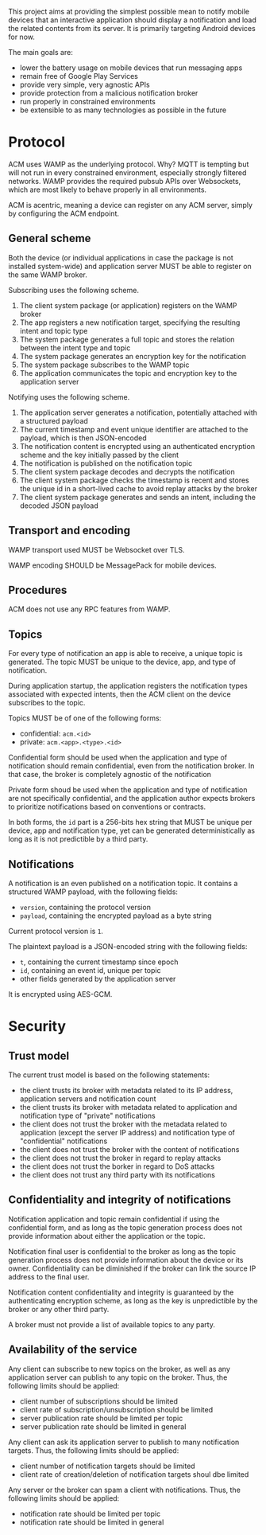 This project aims at providing the simplest possible mean to notify mobile
devices that an interactive application should display a notification and
load the related contents from its server. It is primarily targeting
Android devices for now.

The main goals are:
 - lower the battery usage on mobile devices that run messaging apps
 - remain free of Google Play Services
 - provide very simple, very agnostic APIs
 - provide protection from a malicious notification broker
 - run properly in constrained environments
 - be extensible to as many technologies as possible in the future

Protocol
========

ACM uses WAMP as the underlying protocol. Why? MQTT is tempting but will
not run in every constrained environment, especially strongly filtered
networks. WAMP provides the required pubsub APIs over Websockets, which
are most likely to behave properly in all environments.

ACM is acentric, meaning a device can register on any ACM server, simply
by configuring the ACM endpoint. 

General scheme
--------------

Both the device (or individual applications in case the package is not
installed system-wide) and application server MUST be able to register
on the same WAMP broker.

Subscribing uses the following scheme.

1. The client system package (or application) registers on the WAMP
   broker
2. The app registers a new notification target, specifying the resulting
   intent and topic type
3. The system package generates a full topic and stores the relation
   between the intent type and topic
4. The system package generates an encryption key for the notification
5. The system package subscribes to the WAMP topic
6. The application communicates the topic and encryption key to the
   application server

Notifying uses the following scheme.

1. The application server generates a notification, potentially
   attached with a structured payload
2. The current timestamp and event unique identifier are attached
   to the payload, which is then JSON-encoded
3. The notification content is encrypted using an authenticated
   encryption scheme and the key initially passed by the client
4. The notification is published on the notification topic
5. The client system package decodes and decrypts the notification
6. The client system package checks the timestamp is recent and stores
   the unique id in a short-lived cache to avoid replay attacks by the
   broker
7. The client system package generates and sends an intent, including
   the decoded JSON payload

Transport and encoding
----------------------

WAMP transport used MUST be Websocket over TLS.

WAMP encoding SHOULD be MessagePack for mobile devices.

Procedures
----------

ACM does not use any RPC features from WAMP.

Topics
------

For every type of notification an app is able to receive, a unique topic
is generated. The topic MUST be unique to the device, app, and type of
notification.

During application startup, the application registers the notification
types associated with expected intents, then the ACM client on the device
subscribes to the topic.

Topics MUST be of one of the following forms:

 - confidential: `acm.<id>`
 - private: `acm.<app>.<type>.<id>`

Confidential form should be used when the application and type of notification
should remain confidential, even from the notification broker. In that case,
the broker is completely agnostic of the notification

Private form shoud be used when the application and type of notification
are not specifically confidential, and the application author expects brokers
to prioritize notifications based on conventions or contracts.

In both forms, the `id` part is a 256-bits hex string that MUST be unique per
device, app and notification type, yet can be generated deterministically as
long as it is not predictible by a third party.

Notifications
-------------

A notification is an even published on a notification topic. It contains
a structured WAMP payload, with the following fields:

 - `version`, containing the protocol version
 - `payload`, containing the encrypted payload as a byte string

Current protocol version is `1`.

The plaintext payload is a JSON-encoded string with the following fields:

 - `t`, containing the current timestamp since epoch
 - `id`, containing an event id, unique per topic
 - other fields generated by the application server

It is encrypted using AES-GCM.

Security
========

Trust model
-----------

The current trust model is based on the following statements:
 - the client trusts its broker with metadata related to its IP
   address, application servers and notification count
 - the client trusts its broker with metadata related to application
   and notification type of "private" notifications
 - the client does not trust the broker with the metadata related
   to application (except the server IP address) and notification type
   of "confidential" notifications
 - the client does not trust the broker with the content of notifications
 - the client does not trust the broker in regard to replay attacks
 - the client does not trust the borker in regard to DoS attacks
 - the client does not trust any third party with its notifications

Confidentiality and integrity of notifications
----------------------------------------------

Notification application and topic remain confidential if using the
confidential form, and as long as the topic generation process does not
provide information about either the application or the topic.

Notification final user is confidential to the broker as long as the
topic generation process does not provide information about the device
or its owner. Confidentiality can be diminished if the broker can link the
source IP address to the final user.

Notification content confidentiality and integrity is guaranteed by the
authenticating encryption scheme, as long as the key is unpredictible by
the broker or any other third party.

A broker must not provide a list of available topics to any party.

Availability of the service
---------------------------

Any client can subscribe to new topics on the broker, as well as any
application server can publish to any topic on the broker. Thus, the
following limits should be applied:

 - client number of subscriptions should be limited
 - client rate of subscription/unsubscription should be limited
 - server publication rate should be limited per topic
 - server publication rate should be limited in general

Any client can ask its application server to publish to many notification
targets. Thus, the following limits should be applied:

 - client number of notification targets should be limited
 - client rate of creation/deletion of notification targets shoul dbe limited

Any server or the broker can spam a client with notifications. Thus, the
following limits should be applied:

 - notification rate should be limited per topic
 - notification rate should be limited in general
